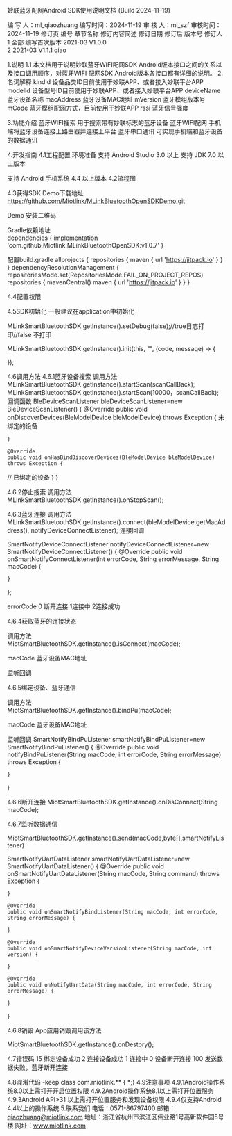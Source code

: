 妙联蓝牙配网Android SDK使用说明文档
(Build 2024-11-19)










	





















 编 写 人：ml_qiaozhuang
                             编写时间：2024-11-19
                             审 核 人：ml_szf
    审核时间：2024-11-19
修订页
编号	章节名称	修订内容简述	修订日期	修订后
版本号	修订人
1	全部	编写首次版本	2021-03	V1.0.0	
2			2021-03	V1.1.1	qiao
					
					
					
					
					
					
					
					
					
					
					
					


 













1.说明
 1.1 本文档用于说明妙联蓝牙WIFI配网SDK Android版本接口之间的关系以及接口调用顺序，对蓝牙WIFI 配网SDK Android版本各接口都有详细的说明。
2.名词解释
kindId	设备品类ID目前使用于妙联APP、或者接入妙联平台APP
modelId	设备型号ID目前使用于妙联APP、或者接入妙联平台APP
deviceName	蓝牙设备名称
macAddress	蓝牙设备MAC地址
mVersion	蓝牙模组版本号
mCode	蓝牙模组配网方式，目前使用于妙联APP
rssi	蓝牙信号强度

3.功能介绍
蓝牙WIFI搜索	用于搜索带有妙联标志的蓝牙设备
蓝牙WIFI配网	手机端将蓝牙设备连接上路由器并连接上平台
蓝牙串口通讯	可实现手机端和蓝牙设备的数据通讯

4.开发指南
4.1工程配置
  环境准备
支持 Android Studio 3.0 以上 支持 JDK 7.0 以上版本

支持 Android 手机系统 4.4 以上版本
4.2流程图


4.3获得SDK
Demo下载地址
https://github.com/Miotlink/MLinkBluetoothOpenSDKDemo.git

Demo 安装二维码


Gradle依赖地址  
dependencies {
   implementation 'com.github.Miotlink:MLinkBluetoothOpenSDK:v1.0.7'
}

配置build.gradle
allprojects {
    repositories {
        maven {
            url 'https://jitpack.io'
        }
     }
}
dependencyResolutionManagement {
		repositoriesMode.set(RepositoriesMode.FAIL_ON_PROJECT_REPOS)
		repositories {
			mavenCentral()
			maven { url 'https://jitpack.io' }
		}
	}



4.4配置权限
<uses-permission android:name="android.permission.BLUETOOTH" />
<uses-permission android:name="android.permission.BLUETOOTH_ADMIN" />
<uses-permission android:name="android.permission.ACCESS_COARSE_LOCATION" />
<uses-permission android:name="android.permission.BLUETOOTH_ADVERTISE" />
<uses-permission android:name="android.permission.BLUETOOTH_CONNECT" />
<uses-permission android:name="android.permission.BLUETOOTH_SCAN" />
<uses-permission android:name="android.permission.ACCESS_FINE_LOCATION"/>

4.5SDK初始化
一般建议在application中初始化

MLinkSmartBluetoothSDK.getInstance().setDebug(false);//true日志打印//false 不打印

MLinkSmartBluetoothSDK.getInstance().init(this, "", (code, message) -> {

});

4.6调用方法
4.6.1蓝牙设备搜索
调用方法
MLinkSmartBluetoothSDK.getInstance().startScan(scanCallBack);
MLinkSmartBluetoothSDK.getInstance().startScan(10000，scanCallBack);
回调函数
BleDeviceScanListener bleDeviceScanListener=new BleDeviceScanListener() {
    @Override
    public void onDiscoverDevices(BleModelDevice bleModelDevice) throws Exception {
未绑定的设备
        
    }

    @Override
    public void onHasBindDiscoverDevices(BleModelDevice bleModelDevice) throws Exception {
//  已绑定的设备
    }
}


4.6.2停止搜索
调用方法
MLinkSmartBluetoothSDK.getInstance().onStopScan();

4.6.3蓝牙连接
调用方法
MLinkSmartBluetoothSDK.getInstance().connect(bleModelDevice.getMacAddress(), notifyDeviceConnectListener);
连接回调

SmartNotifyDeviceConnectListener notifyDeviceConnectListener=new SmartNotifyDeviceConnectListener() {
    @Override
    public void onSmartNotifyConnectListener(int errorCode, String errorMessage, String macCode) {
        
    }
};


errorCode  0 断开连接 1连接中 2连接成功

4.6.4获取蓝牙的连接状态

调用方法	
MiotSmartBluetoothSDK.getInstance().isConnect(macCode);

macCode	蓝牙设备MAC地址
	
监听回调


4.6.5绑定设备、蓝牙通信

调用方法	
MiotSmartBluetoothSDK.getInstance().bindPu(macCode);

macCode	蓝牙设备MAC地址
	
监听回调
SmartNotifyBindPuListener smartNotifyBindPuListener=new SmartNotifyBindPuListener() {
    @Override
    public void notifyBindPuListener(String macCode, int errorCode, String errorMessage) throws Exception {
        
    }
}


4.6.6断开连接
MiotSmartBluetoothSDK.getInstance().onDisConnect(String macCode);




4.6.7监听数据通信

MiotSmartBluetoothSDK.getInstance().send(macCode,byte[],smartNotifyListener)

SmartNotifyUartDataListener smartNotifyUartDataListener=new SmartNotifyUartDataListener() {
    @Override
    public void onSmartNotifyUartDataListener(String macCode, String command) throws Exception {
        
    }

    @Override
    public void onSmartNotifyBindListener(String macCode, int errorCode, String errorMessage) {

    }

    @Override
    public void onSmartNotifyDeviceVersionListener(String macCode, int version) {

    }

    @Override
    public void onNotifyUartData(String macCode, int errorCode, String errorMessage) {

    }
}


4.6.8销毁
App应用销毁调用该方法

MiotSmartBluetoothSDK.getInstance().onDestory();


4.7错误码
15	绑定设备成功
2	连接设备成功
1	连接中
0	设备断开连接
100	发送数据失败，蓝牙断开连接

4.8混淆代码
   -keep class com.miotlink.** { *;}
4.9注意事项
4.9.1Android操作系统8.0以上需打开开启位置权限
4.9.2Android操作系统8.1以上需打开位置服务
4.9.3Android  API>31 以上需打开位置服务和发现设备权限
4.9.4仅支持Android 4.4以上的操作系统
5.联系我们
电话：0571-86797400
邮箱：qiaozhuang@miotlink.com
地址：浙江省杭州市滨江区伟业路1号高新软件园5号楼
网址：www.miotlink.com
